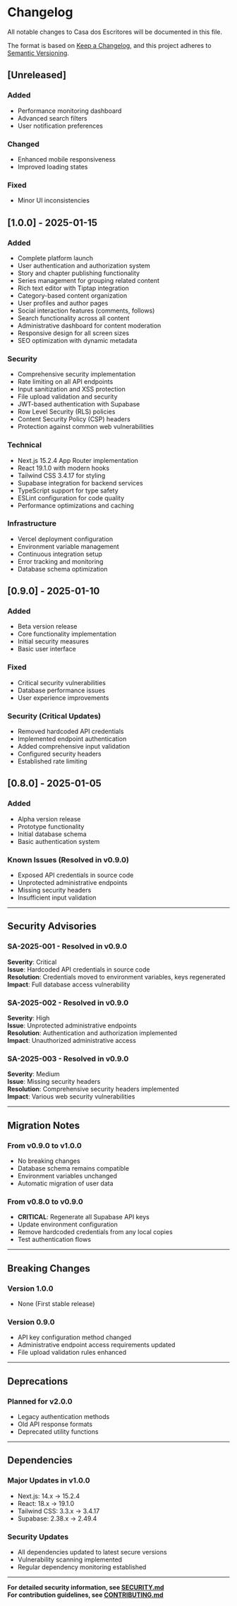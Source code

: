 # Changelog

All notable changes to Casa dos Escritores will be documented in this file.

The format is based on [Keep a Changelog](https://keepachangelog.com/en/1.0.0/),
and this project adheres to [Semantic Versioning](https://semver.org/spec/v2.0.0.html).

## [Unreleased]

### Added
- Performance monitoring dashboard
- Advanced search filters
- User notification preferences

### Changed
- Enhanced mobile responsiveness
- Improved loading states

### Fixed
- Minor UI inconsistencies

## [1.0.0] - 2025-01-15

### Added
- Complete platform launch
- User authentication and authorization system
- Story and chapter publishing functionality
- Series management for grouping related content
- Rich text editor with Tiptap integration
- Category-based content organization
- User profiles and author pages
- Social interaction features (comments, follows)
- Search functionality across all content
- Administrative dashboard for content moderation
- Responsive design for all screen sizes
- SEO optimization with dynamic metadata

### Security
- Comprehensive security implementation
- Rate limiting on all API endpoints
- Input sanitization and XSS protection
- File upload validation and security
- JWT-based authentication with Supabase
- Row Level Security (RLS) policies
- Content Security Policy (CSP) headers
- Protection against common web vulnerabilities

### Technical
- Next.js 15.2.4 App Router implementation
- React 19.1.0 with modern hooks
- Tailwind CSS 3.4.17 for styling
- Supabase integration for backend services
- TypeScript support for type safety
- ESLint configuration for code quality
- Performance optimizations and caching

### Infrastructure
- Vercel deployment configuration
- Environment variable management
- Continuous integration setup
- Error tracking and monitoring
- Database schema optimization

## [0.9.0] - 2025-01-10

### Added
- Beta version release
- Core functionality implementation
- Initial security measures
- Basic user interface

### Fixed
- Critical security vulnerabilities
- Database performance issues
- User experience improvements

### Security (Critical Updates)
- Removed hardcoded API credentials
- Implemented endpoint authentication
- Added comprehensive input validation
- Configured security headers
- Established rate limiting

## [0.8.0] - 2025-01-05

### Added
- Alpha version release
- Prototype functionality
- Initial database schema
- Basic authentication system

### Known Issues (Resolved in v0.9.0)
- Exposed API credentials in source code
- Unprotected administrative endpoints
- Missing security headers
- Insufficient input validation

---

## Security Advisories

### SA-2025-001 - Resolved in v0.9.0
**Severity**: Critical  
**Issue**: Hardcoded API credentials in source code  
**Resolution**: Credentials moved to environment variables, keys regenerated  
**Impact**: Full database access vulnerability  

### SA-2025-002 - Resolved in v0.9.0
**Severity**: High  
**Issue**: Unprotected administrative endpoints  
**Resolution**: Authentication and authorization implemented  
**Impact**: Unauthorized administrative access  

### SA-2025-003 - Resolved in v0.9.0
**Severity**: Medium  
**Issue**: Missing security headers  
**Resolution**: Comprehensive security headers implemented  
**Impact**: Various web security vulnerabilities  

---

## Migration Notes

### From v0.9.0 to v1.0.0
- No breaking changes
- Database schema remains compatible
- Environment variables unchanged
- Automatic migration of user data

### From v0.8.0 to v0.9.0
- **CRITICAL**: Regenerate all Supabase API keys
- Update environment configuration
- Remove hardcoded credentials from any local copies
- Test authentication flows

---

## Breaking Changes

### Version 1.0.0
- None (First stable release)

### Version 0.9.0
- API key configuration method changed
- Administrative endpoint access requirements updated
- File upload validation rules enhanced

---

## Deprecations

### Planned for v2.0.0
- Legacy authentication methods
- Old API response formats
- Deprecated utility functions

---

## Dependencies

### Major Updates in v1.0.0
- Next.js: 14.x → 15.2.4
- React: 18.x → 19.1.0
- Tailwind CSS: 3.3.x → 3.4.17
- Supabase: 2.38.x → 2.49.4

### Security Updates
- All dependencies updated to latest secure versions
- Vulnerability scanning implemented
- Regular dependency monitoring established

---

**For detailed security information, see [SECURITY.md](SECURITY.md)**  
**For contribution guidelines, see [CONTRIBUTING.md](CONTRIBUTING.md)** 